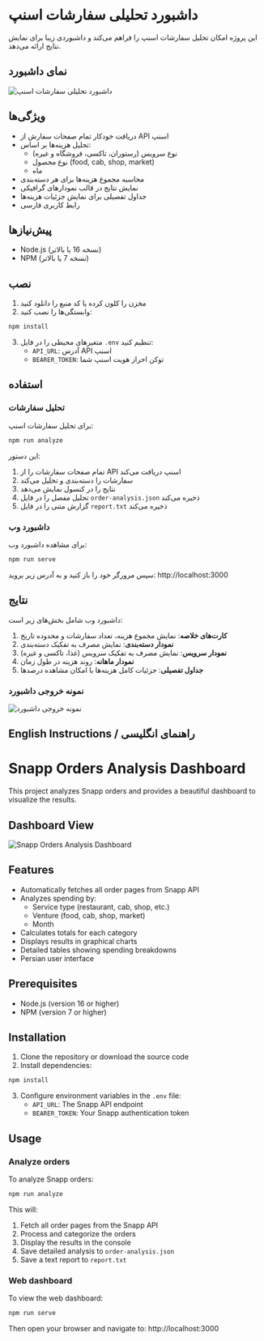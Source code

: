 # داشبورد تحلیلی سفارشات اسنپ

این پروژه امکان تحلیل سفارشات اسنپ را فراهم می‌کند و داشبوردی زیبا برای نمایش نتایج ارائه می‌دهد.

## نمای داشبورد
![داشبورد تحلیلی سفارشات اسنپ](dashboard-screenshot.png)

## ویژگی‌ها

- دریافت خودکار تمام صفحات سفارش از API اسنپ
- تحلیل هزینه‌ها بر اساس:
  - نوع سرویس (رستوران، تاکسی، فروشگاه و غیره)
  - نوع محصول (food, cab, shop, market)
  - ماه
- محاسبه مجموع هزینه‌ها برای هر دسته‌بندی
- نمایش نتایج در قالب نمودارهای گرافیکی
- جداول تفصیلی برای نمایش جزئیات هزینه‌ها
- رابط کاربری فارسی

## پیش‌نیازها

- Node.js (نسخه 16 یا بالاتر)
- NPM (نسخه 7 یا بالاتر)

## نصب

1. مخزن را کلون کرده یا کد منبع را دانلود کنید
2. وابستگی‌ها را نصب کنید:

```bash
npm install
```

3. متغیرهای محیطی را در فایل `.env` تنظیم کنید:
   - `API_URL`: آدرس API اسنپ
   - `BEARER_TOKEN`: توکن احراز هویت اسنپ شما

## استفاده

### تحلیل سفارشات

برای تحلیل سفارشات اسنپ:

```bash
npm run analyze
```

این دستور:
1. تمام صفحات سفارشات را از API اسنپ دریافت می‌کند
2. سفارشات را دسته‌بندی و تحلیل می‌کند
3. نتایج را در کنسول نمایش می‌دهد
4. تحلیل مفصل را در فایل `order-analysis.json` ذخیره می‌کند
5. گزارش متنی را در فایل `report.txt` ذخیره می‌کند

### داشبورد وب

برای مشاهده داشبورد وب:

```bash
npm run serve
```

سپس مرورگر خود را باز کنید و به آدرس زیر بروید:
http://localhost:3000

## نتایج

داشبورد وب شامل بخش‌های زیر است:

1. **کارت‌های خلاصه**: نمایش مجموع هزینه، تعداد سفارشات و محدوده تاریخ
2. **نمودار دسته‌بندی**: نمایش مصرف به تفکیک دسته‌بندی
3. **نمودار سرویس**: نمایش مصرف به تفکیک سرویس (غذا، تاکسی و غیره)
4. **نمودار ماهانه**: روند هزینه در طول زمان
5. **جداول تفصیلی**: جزئیات کامل هزینه‌ها با امکان مشاهده درصدها

### نمونه خروجی داشبورد
![نمونه خروجی داشبورد](dashboard-screenshot.png)

## English Instructions / راهنمای انگلیسی

# Snapp Orders Analysis Dashboard

This project analyzes Snapp orders and provides a beautiful dashboard to visualize the results.

## Dashboard View
![Snapp Orders Analysis Dashboard](dashboard-screenshot.png)

## Features

- Automatically fetches all order pages from Snapp API
- Analyzes spending by:
  - Service type (restaurant, cab, shop, etc.)
  - Venture (food, cab, shop, market)
  - Month
- Calculates totals for each category
- Displays results in graphical charts
- Detailed tables showing spending breakdowns
- Persian user interface

## Prerequisites

- Node.js (version 16 or higher)
- NPM (version 7 or higher)

## Installation

1. Clone the repository or download the source code
2. Install dependencies:

```bash
npm install
```

3. Configure environment variables in the `.env` file:
   - `API_URL`: The Snapp API endpoint
   - `BEARER_TOKEN`: Your Snapp authentication token

## Usage

### Analyze orders

To analyze Snapp orders:

```bash
npm run analyze
```

This will:
1. Fetch all order pages from the Snapp API
2. Process and categorize the orders
3. Display the results in the console
4. Save detailed analysis to `order-analysis.json`
5. Save a text report to `report.txt`

### Web dashboard

To view the web dashboard:

```bash
npm run serve
```

Then open your browser and navigate to:
http://localhost:3000 